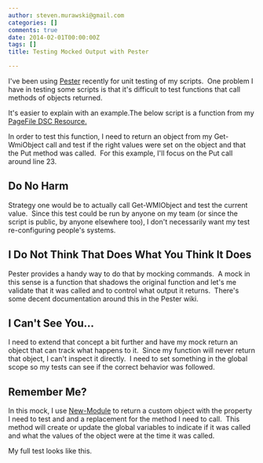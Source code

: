 ```yaml
---
author: steven.murawski@gmail.com
categories: []
comments: true
date: 2014-02-01T00:00:00Z
tags: []
title: Testing Mocked Output with Pester

---
```


I've been using [Pester](https://github.com/pester/Pester) recently for unit testing of my scripts. &nbsp;One problem I have in testing some scripts is that it's difficult to test functions that call methods of objects returned.


It's easier to explain with an example.The below script is a function from my [PageFile DSC Resource.](https://github.com/PowerShellOrg/DSC)

 
   <script src="https://gist.github.com/smurawski/599ed82c89fb092d936a.js"></script>
 


In order to test this function, I need to return an object from my Get-WmiObject call and test if the right values were set on the object and that the Put method was called. &nbsp;For this example, I'll focus on the Put call around line 23.


## Do No Harm



Strategy one would be to actually call Get-WMIObject and test the current value. &nbsp;Since this test could be run by anyone on my team (or since the script is public, by anyone elsewhere too), I don't necessarily want my test re-configuring people's systems. &nbsp;


## I Do Not Think That Does What You Think It Does



Pester provides a handy way to do that by mocking commands. &nbsp;A mock in this sense is a function that shadows the original function and let's me validate that it was called and to control what output it returns. &nbsp;There's some decent documentation around this in the Pester wiki.


## I Can't See You...



I need to extend that concept a bit further and have my mock return an object that can track what happens to it. &nbsp;Since my function will never return that object, I can't inspect it directly. &nbsp;I need to set something in the global scope so my tests can see if the correct behavior was followed.

 
   <script src="https://gist.github.com/smurawski/ea3c8f20dfe54bb1c604.js"></script>
 


## Remember Me?



In this mock, I use [New-Module](http://technet.microsoft.com/library/e4d0486e-3235-441b-8d9b-4485985efd04(v=wps.630).aspx) to return a custom object with the property I need to test and and a replacement for the method I need to call. &nbsp;This method will create or update the global variables to indicate if it was called and what the values of the object were at the time it was called.


My full test looks like this.

 
   <script src="https://gist.github.com/smurawski/6de5a7f97e495d30301a.js"></script>
